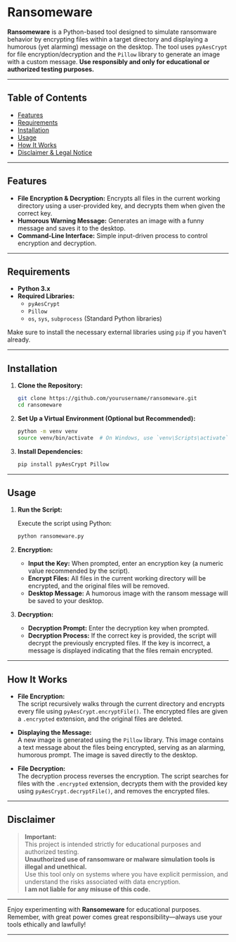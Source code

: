 
# Ransomeware

**Ransomeware** is a Python-based tool designed to simulate ransomware behavior by encrypting files within a target directory and displaying a humorous (yet alarming) message on the desktop. The tool uses `pyAesCrypt` for file encryption/decryption and the `Pillow` library to generate an image with a custom message. **Use responsibly and only for educational or authorized testing purposes.**

---

## Table of Contents

- [Features](#features)
- [Requirements](#requirements)
- [Installation](#installation)
- [Usage](#usage)
- [How It Works](#how-it-works)
- [Disclaimer & Legal Notice](#disclaimer)

---

## Features

- **File Encryption & Decryption:** Encrypts all files in the current working directory using a user-provided key, and decrypts them when given the correct key.
- **Humorous Warning Message:** Generates an image with a funny message and saves it to the desktop.
- **Command-Line Interface:** Simple input-driven process to control encryption and decryption.

---

## Requirements

- **Python 3.x**
- **Required Libraries:**
  - `pyAesCrypt`
  - `Pillow`
  - `os`, `sys`, `subprocess` (Standard Python libraries)

Make sure to install the necessary external libraries using `pip` if you haven't already.

---

## Installation

1. **Clone the Repository:**

   ```bash
   git clone https://github.com/yourusername/ransomeware.git
   cd ransomeware
   ```

2. **Set Up a Virtual Environment (Optional but Recommended):**

   ```bash
   python -m venv venv
   source venv/bin/activate  # On Windows, use `venv\Scripts\activate`
   ```

3. **Install Dependencies:**

   ```bash
   pip install pyAesCrypt Pillow
   ```

---

## Usage

1. **Run the Script:**

   Execute the script using Python:

   ```bash
   python ransomeware.py
   ```

2. **Encryption:**
   - **Input the Key:** When prompted, enter an encryption key (a numeric value recommended by the script).
   - **Encrypt Files:** All files in the current working directory will be encrypted, and the original files will be removed.
   - **Desktop Message:** A humorous image with the ransom message will be saved to your desktop.

3. **Decryption:**
   - **Decryption Prompt:** Enter the decryption key when prompted.
   - **Decryption Process:** If the correct key is provided, the script will decrypt the previously encrypted files. If the key is incorrect, a message is displayed indicating that the files remain encrypted.

---

## How It Works

- **File Encryption:**  
  The script recursively walks through the current directory and encrypts every file using `pyAesCrypt.encryptFile()`. The encrypted files are given a `.encrypted` extension, and the original files are deleted.

- **Displaying the Message:**  
  A new image is generated using the `Pillow` library. This image contains a text message about the files being encrypted, serving as an alarming, humorous prompt. The image is saved directly to the desktop.

- **File Decryption:**  
  The decryption process reverses the encryption. The script searches for files with the `.encrypted` extension, decrypts them with the provided key using `pyAesCrypt.decryptFile()`, and removes the encrypted files.

---

## Disclaimer

> **Important:**  
> This project is intended strictly for educational purposes and authorized testing.  
> **Unauthorized use of ransomware or malware simulation tools is illegal and unethical.**  
> Use this tool only on systems where you have explicit permission, and understand the risks associated with data encryption.  
> **I am not liable for any misuse of this code.**



---

Enjoy experimenting with **Ransomeware** for educational purposes. Remember, with great power comes great responsibility—always use your tools ethically and lawfully!  

---

